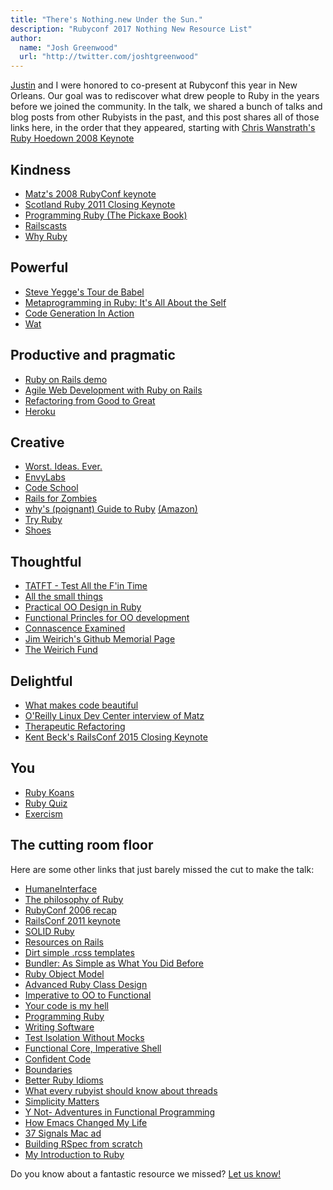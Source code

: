 ```yaml
---
title: "There's Nothing.new Under the Sun."
description: "Rubyconf 2017 Nothing New Resource List"
author:
  name: "Josh Greenwood"
  url: "http://twitter.com/joshtgreenwood"
---
```


[Justin](http://twitter.com/searls) and I were honored to co-present at Rubyconf
this year in New Orleans. Our goal was to rediscover what drew people to Ruby in
the years before we joined the community. In the talk, we shared a bunch of
talks and blog posts from other Rubyists in the past, and this post shares all
of those links here, in the order that they appeared, starting with [Chris
Wanstrath's Ruby Hoedown 2008
Keynote](https://www.youtube.com/watch?v=AVs90EsAi3o)

## Kindness

* [Matz's 2008 RubyConf keynote](http://confreaks.tv/videos/rubyconf2008-reasons-behind-ruby)
* [Scotland Ruby 2011 Closing Keynote](https://www.youtube.com/watch?v=LhqWZscmTD4)
* [Programming Ruby (The Pickaxe Book)](https://pragprog.com/book/ruby/programming-ruby)
* [Railscasts](http://railscasts.com/)
* [Why Ruby](https://blog.codinghorror.com/why-ruby)

## Powerful

* [Steve Yegge's Tour de Babel](https://sites.google.com/site/steveyegge2/tour-de-babel)
* [Metaprogramming in Ruby: It's All About the Self](http://yehudakatz.com/2009/11/15/metaprogramming-in-ruby-its-all-about-the-self/)
* [Code Generation In Action](https://www.amazon.com/Code-Generation-Action-Jack-Herrington/dp/1930110979/ref=cm_cr_arp_d_product_top?ie=UTF8)
* [Wat](https://www.destroyallsoftware.com/talks/wat)

## Productive and pragmatic

* [Ruby on Rails demo](https://www.youtube.com/watch?v=Gzj723LkRJY)
* [Agile Web Development with Ruby on Rails](https://pragprog.com/book/rails51/agile-web-development-with-rails-5-1)
* [Refactoring from Good to Great](https://www.youtube.com/watch?v=DC-pQPq0acs)
* [Heroku](https://www.heroku.com)

## Creative

* [Worst. Ideas. Ever.](https://www.youtube.com/watch?v=sLb7Uz9KOqc)
* [EnvyLabs](https://envylabs.com)
* [Code School](http://codeschool.com)
* [Rails for Zombies](http://railsforzombies.org)
* [why's (poignant) Guide to Ruby](https://poignant.guide/)
  [(Amazon)](https://www.amazon.com/whys-poignant-guide-Ruby-color/dp/1512212938)
* [Try Ruby](http://tryruby.org/)
* [Shoes](http://shoesrb.com)

## Thoughtful

* [TATFT - Test All the F'in Time](https://www.youtube.com/watch?v=QMU6SjMZq1Q)
* [All the small things](https://www.youtube.com/watch?time_continue=2&v=8bZh5LMaSmE)
* [Practical OO Design in Ruby](https://www.amazon.com/Practical-Object-Oriented-Design-Ruby-Addison-Wesley-ebook/dp/B0096BYG7C)
* [Functional Princles for OO development](http://confreaks.tv/videos/rmw2013-functional-principles-for-oo-development)
* [Connascence Examined](https://www.youtube.com/watch?v=HQXVKHoUQxY)
* [Jim Weirich's Github Memorial Page](https://github.com/jimweirich/wyriki/commit/d28fac7f18aeacb00d8ad3460a0a5a901617c2d4)
* [The Weirich Fund](http://www.weirichfund.org)

## Delightful

* [What makes code beautiful](https://confreaks.tv/videos/rubyconf2007-what-makes-code-beautiful)
* [O'Reilly Linux Dev Center interview of Matz](http://www.linuxdevcenter.com/pub/a/linux/2001/11/29/ruby.html)
* [Therapeutic Refactoring](http://confreaks.tv/videos/cascadiaruby2012-therapeutic-refactoring)
* [Kent Beck's RailsConf 2015 Closing Keynote](https://www.youtube.com/watch?v=aApmOZwdPqA)

## You

* [Ruby Koans](http://rubykoans.com)
* [Ruby Quiz](http://rubyquiz.com/)
* [Exercism](http://exercism.io)

## The cutting room floor

Here are some other links that just barely missed the cut to make the talk:

* [HumaneInterface](https://martinfowler.com/bliki/HumaneInterface.html)
* [The philosophy of Ruby](http://www.artima.com/intv/rubyP.html)
* [RubyConf 2006 recap](https://www.ruby-lang.org/en/news/2006/10/26/rubyconf-2006-recap)
* [RailsConf 2011 keynote](https://www.youtube.com/watch?v=cGdCI2HhfAU)
* [SOLID Ruby](https://www.youtube.com/watch?v=dKRbsE061u4)
* [Resources on Rails](https://www.youtube.com/watch?v=GFhoSMD6idk)
* [Dirt simple .rcss templates](http://blog.hasmanythrough.com/2006/3/23/dirt-simple-rcss-templates)
* [Bundler: As Simple as What You Did Before](http://yehudakatz.com/2010/09/30/bundler-as-simple-as-what-you-did-before/)
* [Ruby Object Model](https://www.youtube.com/watch?v=X2sgQ38UDVY)
* [Advanced Ruby Class Design](https://confreaks.tv/videos/rubyconf2007-advanced-ruby-class-design)
* [Imperative to OO to Functional](https://www.destroyallsoftware.com/screencasts/catalog/imperative-to-oo-to-functional)
* [Your code is my hell](http://www.virtuouscode.com/2011/08/22/your-code-is-my-hell/)
* [Programming Ruby](http://phrogz.net/programmingruby/)
* [Writing Software](https://www.youtube.com/watch?v=9LfmrkyP81M)
* [Test Isolation Without Mocks](https://www.destroyallsoftware.com/screencasts/catalog/test-isolation-without-mocks)
* [Functional Core, Imperative Shell](https://www.destroyallsoftware.com/screencasts/catalog/functional-core-imperative-shell)
* [Confident Code](https://www.youtube.com/watch?v=T8J0j2xJFgQ)
* [Boundaries](https://www.youtube.com/watch?v=yTkzNHF6rMs)
* [Better Ruby Idioms](http://yehudakatz.com/2009/11/12/better-ruby-idioms/)
* [What every rubyist should know about threads](https://www.youtube.com/watch?v=fK-N_VxdW7g)
* [Simplicity Matters](https://www.youtube.com/watch?v=rI8tNMsozo0)
* [Y Not- Adventures in Functional Programming](https://www.youtube.com/watch?v=FITJMJjASUs)
* [How Emacs Changed My Life](https://www.slideshare.net/yukihiro_matz/how-emacs-changed-my-life)
* [37 Signals Mac ad](https://www.youtube.com/watch?v=bTM19XLnzPU)
* [Building RSpec from scratch](https://www.destroyallsoftware.com/screencasts/catalog/building-rspec-from-scratch)
* [My Introduction to Ruby](http://blog.jayfields.com/2005/04/my-introduction-to-ruby.html)

Do you know about a fantastic resource we missed? [Let us know!](http://twitter.com/testdouble)
